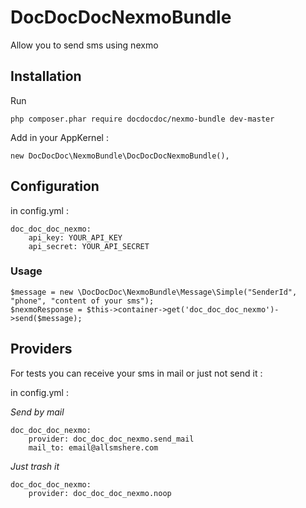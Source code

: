 # DocDocDocNexmoBundle

Allow you to send sms using nexmo

## Installation

Run

````
php composer.phar require docdocdoc/nexmo-bundle dev-master
````

Add in your AppKernel :

````
new DocDocDoc\NexmoBundle\DocDocDocNexmoBundle(),
````

## Configuration

in config.yml :

````
doc_doc_doc_nexmo:
    api_key: YOUR_API_KEY
    api_secret: YOUR_API_SECRET
````

### Usage

````
$message = new \DocDocDoc\NexmoBundle\Message\Simple("SenderId", "phone", "content of your sms");
$nexmoResponse = $this->container->get('doc_doc_doc_nexmo')->send($message);
````

## Providers

For tests you can receive your sms in mail or just not send it :

in config.yml :

*Send by mail*

````
doc_doc_doc_nexmo:
    provider: doc_doc_doc_nexmo.send_mail
    mail_to: email@allsmshere.com
````

*Just trash it*

````
doc_doc_doc_nexmo:
    provider: doc_doc_doc_nexmo.noop
````
